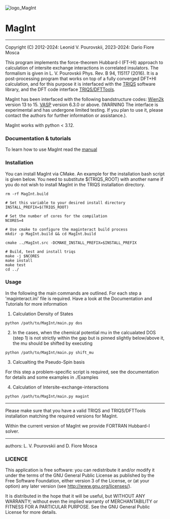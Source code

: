 ![logo_MagInt](https://github.com/dariofiosca/MagInt/blob/main/logo.png)


# __MagInt__

---

Copyright (C) 2012-2024: Leonid V. Pourovskii, 2023-2024: Dario Fiore Mosca

This program implements the force-theorem Hubbard-I (FT-HI) approach to calculation of intersite exchange interactions in correlated insulators. The formalism is given in L. V. Pourovskii Phys. Rev. B 94, 115117 (2016). It is a post-processing program that works on top of a fully converged DFT+HI calculation, and for this purpose it is interfaced with the [TRIQS](https://triqs.github.io/triqs/latest/) software library, and the DFT code interface [TRIQS/DFTTools](https://triqs.github.io/dft_tools/latest/). 

MagInt has been interfaced with the following bandstructure codes: [Wien2k](http://www.wien2k.at) version 13 to 15.  [VASP](https://www.vasp.at) version 6.3.0 or above. (WARNING The interface is experimental and has undergone limited testing. If you plan to use it, please contact the authors for further information or assistance.).

MagInt works with python < 3.12. 

### Documentation & tutorials

To learn how to use MagInt read the [manual](./magint_manual.pdf)


### Installation

You can install MagInt via CMake. An example for the installation bash script is given below. You need to substitute $(TRIQS_ROOT) with another name if you do  not wish to install MagInt in the TRIQS installation directory.  

```
rm -rf MagInt.build

# Set this variable to your desired install directory
INSTALL_PREFIX=$(TRIQS_ROOT)

# Set the number of cores for the compilation
NCORES=4

# Use cmake to configure the maginteract build process
mkdir -p MagInt.build && cd MagInt.build

cmake ../MagInt.src -DCMAKE_INSTALL_PREFIX=$INSTALL_PREFIX

# Build, test and install triqs
make -j $NCORES
make install
make test
cd ../
```

### Usage

In the following the main commands are outlined. For each step a 'maginteract.ini' file is required. Have a look at the Documentation and Tutorials for more 
information 

1. Calculation Density of States

```
python /path/to/MagInt/main.py dos
```

2. In the cases, when the chemical potential mu in the calcualated DOS (step 1) is not strictly within the gap but is pinned slightly below/above it, the mu should be shifted by executing 

```
python /path/to/MagInt/main.py shift_mu
```

3. Calcualting the Pseudo-Spin basis

For this step a problem-specific script is required, see the documentation for details and some examples in ./Examples

4.  Calculation of Intersite-exchange-interactions

```
python /path/to/MagInt/main.py magint 
```

---

Please make sure that you have a valid TRIQS and TRIQS/DFTTools installation matching the required versions for MagInt. 

Within the current version of MagInt we provide FORTRAN Hubbard-I solver. 

---

authors: L. V. Pourovskii and D. Fiore Mosca

### LICENCE

This application is free software: you can redistribute it and/or modify it under the terms of the GNU General Public License as published by the Free Software Foundation, either version 3 of the License, or (at your option) any later version (see http://www.gnu.org/licenses/).

It is distributed in the hope that it will be useful, but WITHOUT ANY WARRANTY; without even the implied warranty of MERCHANTABILITY or FITNESS FOR A PARTICULAR PURPOSE. See the GNU General Public License for more details.
